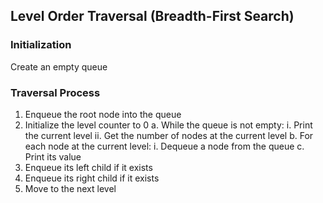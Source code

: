 ## Level Order Traversal (Breadth-First Search)

### Initialization
Create an empty queue

### Traversal Process
1. Enqueue the root node into the queue
2. Initialize the level counter to 0
	a. While the queue is not empty:
		 i. Print the current level
	  ii. Get the number of nodes at the current level
	b. For each node at the current level:
		i. Dequeue a node from the queue
	c. Print its value
3. Enqueue its left child if it exists
4. Enqueue its right child if it exists
5. Move to the next level